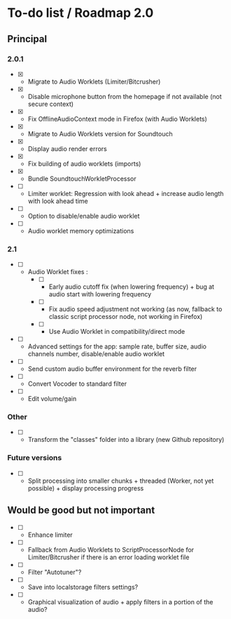 # To-do list / Roadmap 2.0


## Principal

### 2.0.1

* [x] - Migrate to Audio Worklets (Limiter/Bitcrusher)
* [x] - Disable microphone button from the homepage if not available (not secure context)
* [x] - Fix OfflineAudioContext mode in Firefox (with Audio Worklets)
* [x] - Migrate to Audio Worklets version for Soundtouch
* [x] - Display audio render errors
* [x] - Fix building of audio worklets (imports)
* [x] - Bundle SoundtouchWorkletProcessor
* [ ] - Limiter worklet: Regression with look ahead + increase audio length with look ahead time
* [ ] - Option to disable/enable audio worklet
* [ ] - Audio worklet memory optimizations

### 2.1
* [ ] - Audio Worklet fixes :
    * [ ] - Early audio cutoff fix (when lowering frequency) + bug at audio start with lowering frequency
    * [ ] - Fix audio speed adjustment not working (as now, fallback to classic script processor node, not working in Firefox)
    * [ ] - Use Audio Worklet in compatibility/direct mode
* [ ] - Advanced settings for the app: sample rate, buffer size, audio channels number, disable/enable audio worklet
* [ ] - Send custom audio buffer environment for the reverb filter
* [ ] - Convert Vocoder to standard filter
* [ ] - Edit volume/gain

### Other
* [ ] - Transform the "classes" folder into a library (new Github repository)

### Future versions
* [ ] - Split processing into smaller chunks + threaded (Worker, not yet possible) + display processing progress

## Would be good but not important

* [ ] - Enhance limiter
* [ ] - Fallback from Audio Worklets to ScriptProcessorNode for Limiter/Bitcrusher if there is an error loading worklet file
* [ ] - Filter "Autotuner"?
* [ ] - Save into localstorage filters settings?
* [ ] - Graphical visualization of audio + apply filters in a portion of the audio?
